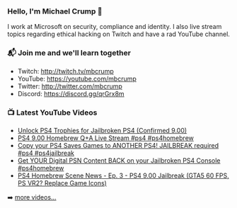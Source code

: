 ### Hello, I'm Michael Crump 👋

I work at Microsoft on security, compliance and identity. I also live stream topics regarding ethical hacking on Twitch and have a rad YouTube channel. 

### 📬 Join me and we'll learn together

- Twitch: http://twitch.tv/mbcrump
- YouTube: https://youtube.com/mbcrump
- Twitter: http://twitter.com/mbcrump
- Discord: https://discord.gg/qrGrx8m

### 📺 Latest YouTube Videos

<!-- YOUTUBE:START -->
- [Unlock PS4 Trophies for Jailbroken PS4 &lpar;Confirmed 9.00&rpar;](https://www.youtube.com/watch?v=UCySq29Xyfo)
- [PS4 9.00 Homebrew Q+A Live Stream #ps4 #ps4homebrew](https://www.youtube.com/watch?v=GAK8wPLt4Tw)
- [Copy your PS4 Saves Games to ANOTHER PS4! JAILBREAK required #ps4 #ps4jailbreak](https://www.youtube.com/watch?v=yv2JDc3kzsk)
- [Get YOUR Digital PSN Content BACK on your Jailbroken PS4 Console #ps4homebrew](https://www.youtube.com/watch?v=P9qnJhSoRRA)
- [PS4 Homebrew Scene News - Ep. 3 - PS4 9.00 Jailbreak &lpar;GTA5 60 FPS, PS VR2? Replace Game Icons&rpar;](https://www.youtube.com/watch?v=2KBpOsa0s_4)
<!-- YOUTUBE:END -->

➡️ [more videos...](https://youtube.com/mbcrump)

